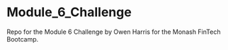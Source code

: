 # Module_6_Challenge
Repo for the Module 6 Challenge by Owen Harris for the Monash FinTech Bootcamp.
